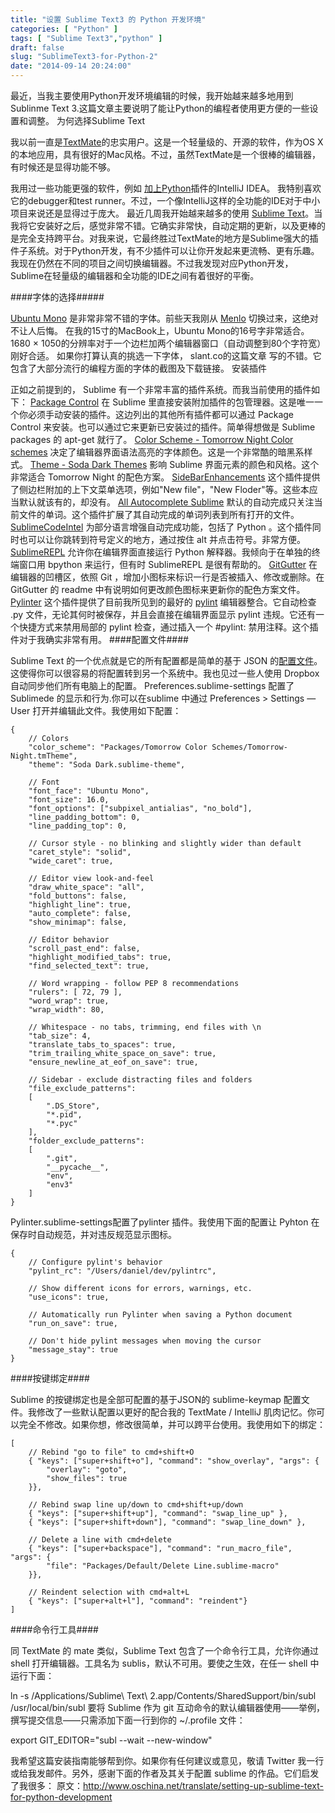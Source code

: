 ```yaml
---
title: "设置 Sublime Text3 的 Python 开发环境"
categories: [ "Python" ]
tags: [ "Sublime Text3","python" ]
draft: false
slug: "SublimeText3-for-Python-2"
date: "2014-09-14 20:24:00"
---
```


最近，当我主要使用Python开发环境编辑的时候，我开始越来越多地用到Sublinme Text 3.这篇文章主要说明了能让Python的编程者使用更方便的一些设置和调整。
为何选择Sublime Text

我以前一直是[TextMate][1]的忠实用户。这是一个轻量级的、开源的软件，作为OS X的本地应用，具有很好的Mac风格。不过，虽然TextMate是一个很棒的编辑器，有时候还是显得功能不够。


<!--more-->


我用过一些功能更强的软件，例如 [加上Python][2]插件的IntelliJ IDEA。 我特别喜欢它的debugger和test runner。不过，一个像IntelliJ这样的全功能的IDE对于中小项目来说还是显得过于庞大。
最近几周我开始越来越多的使用 [Sublime Text][3]。当我将它安装好之后，感觉非常不错。它确实非常快，自动定期的更新，以及更棒的是完全支持跨平台。对我来说，它最终胜过TextMate的地方是Sublime强大的插件子系统。对于Python开发，有不少插件可以让你开发起来更流畅、更有乐趣。
我现在仍然在不同的项目之间切换编辑器。不过我发现对应Python开发，Sublime在轻量级的编辑器和全功能的IDE之间有着很好的平衡。

####字体的选择#####

[Ubuntu Mono][4] 是非常非常不错的字体。前些天我刚从 [Menlo][5] 切换过来，这绝对不让人后悔。
在我的15寸的MacBook上，Ubuntu Mono的16号字非常适合。1680 × 1050的分辨率对于一个边栏加两个编辑器窗口（自动调整到80个字符宽）刚好合适。
如果你打算认真的挑选一下字体， slant.co的这篇文章 写的不错。它包含了大部分流行的编程方面的字体的截图及下载链接。
安装插件

正如之前提到的， Sublime 有一个非常丰富的插件系统。而我当前使用的插件如下： 
[Package Control][6] 在 Sublime 里直接安装附加插件的包管理器。这是唯一一个你必须手动安装的插件。这边列出的其他所有插件都可以通过 Package Control 来安装。也可以通过它来更新已安装过的插件。简单得想做是 Sublime packages 的 apt-get 就行了。 
[Color Scheme - Tomorrow Night Color schemes][7] 决定了编辑器界面语法高亮的字体颜色。这是一个非常酷的暗黑系样式。 
[Theme - Soda Dark Themes][8] 影响 Sublime 界面元素的颜色和风格。这个非常适合 Tomorrow Night 的配色方案。 
[SideBarEnhancements][9] 这个插件提供了侧边栏附加的上下文菜单选项，例如"New file"，"New Floder"等。这些本应当默认就该有的，却没有。 
[All Autocomplete Sublime][10] 默认的自动完成只关注当前文件的单词。这个插件扩展了其自动完成的单词列表到所有打开的文件。 
[SublimeCodeIntel][11] 为部分语言增强自动完成功能，包括了 Python 。这个插件同时也可以让你跳转到符号定义的地方，通过按住 alt 并点击符号。非常方便。 
[SublimeREPL][12] 允许你在编辑界面直接运行 Python 解释器。我倾向于在单独的终端窗口用 bpython 来运行，但有时 SublimeREPL 是很有帮助的。 
[GitGutter][13] 在编辑器的凹槽区，依照 Git ，增加小图标来标识一行是否被插入、修改或删除。在 GitGutter 的 readme 中有说明如何更改颜色图标来更新你的配色方案文件。 
[Pylinter][14] 这个插件提供了目前我所见到的最好的 [pylint][15] 编辑器整合。它自动检查 .py 文件，无论其何时被保存，并且会直接在编辑界面显示 pylint 违规。它还有一个快捷方式来禁用局部的 pylint 检查，通过插入一个 #pylint: 禁用注释。这个插件对于我确实非常有用。 
####配置文件####

Sublime Text 的一个优点就是它的所有配置都是简单的基于 JSON 的[配置文件][16]。这使得你可以很容易的将配置转到另一个系统中。我也见过一些人使用 Dropbox 自动同步他们所有电脑上的配置。
Preferences.sublime-settings 配置了 Sublimede 的显示和行为.你可以在sublime 中通过 Preferences > Settings — User 打开并编辑此文件。我使用如下配置：

    {
        // Colors
        "color_scheme": "Packages/Tomorrow Color Schemes/Tomorrow-Night.tmTheme",
        "theme": "Soda Dark.sublime-theme",
     
        // Font
        "font_face": "Ubuntu Mono",
        "font_size": 16.0,
        "font_options": ["subpixel_antialias", "no_bold"],
        "line_padding_bottom": 0,
        "line_padding_top": 0,
     
        // Cursor style - no blinking and slightly wider than default
        "caret_style": "solid",
        "wide_caret": true,
     
        // Editor view look-and-feel
        "draw_white_space": "all",
        "fold_buttons": false,
        "highlight_line": true,
        "auto_complete": false,
        "show_minimap": false,
     
        // Editor behavior
        "scroll_past_end": false,
        "highlight_modified_tabs": true,
        "find_selected_text": true,
     
        // Word wrapping - follow PEP 8 recommendations
        "rulers": [ 72, 79 ],
        "word_wrap": true,
        "wrap_width": 80,
     
        // Whitespace - no tabs, trimming, end files with \n
        "tab_size": 4,
        "translate_tabs_to_spaces": true,
        "trim_trailing_white_space_on_save": true,
        "ensure_newline_at_eof_on_save": true,
     
        // Sidebar - exclude distracting files and folders
        "file_exclude_patterns":
        [
            ".DS_Store",
            "*.pid",
            "*.pyc"
        ],
        "folder_exclude_patterns":
        [
            ".git",
            "__pycache__",
            "env",
            "env3"
        ]
    }

Pylinter.sublime-settings配置了pylinter 插件。我使用下面的配置让 Pyhton 在保存时自动规范，并对违反规范显示图标。

    {
        // Configure pylint's behavior
        "pylint_rc": "/Users/daniel/dev/pylintrc",
     
        // Show different icons for errors, warnings, etc.
        "use_icons": true,
     
        // Automatically run Pylinter when saving a Python document
        "run_on_save": true,
     
        // Don't hide pylint messages when moving the cursor
        "message_stay": true
    }

####按键绑定####

Sublime 的按键绑定也是全部可配置的基于JSON的 sublime-keymap 配置文件。我修改了一些默认配置以更好的配合我的 TextMate / IntelliJ 肌肉记忆。你可以完全不修改。如果你想，修改很简单，并可以跨平台使用。我使用如下的绑定：

    [
        // Rebind "go to file" to cmd+shift+O
        { "keys": ["super+shift+o"], "command": "show_overlay", "args": {
            "overlay": "goto",
            "show_files": true
        }},
     
        // Rebind swap line up/down to cmd+shift+up/down
        { "keys": ["super+shift+up"], "command": "swap_line_up" },
        { "keys": ["super+shift+down"], "command": "swap_line_down" },
     
        // Delete a line with cmd+delete
        { "keys": ["super+backspace"], "command": "run_macro_file", "args": {
            "file": "Packages/Default/Delete Line.sublime-macro"
        }},
     
        // Reindent selection with cmd+alt+L
        { "keys": ["super+alt+l"], "command": "reindent"}
    ]

####命令行工具####

同 TextMate 的 mate 类似，Sublime Text 包含了一个命令行工具，允许你通过 shell 打开编辑器。工具名为 sublis，默认不可用。要使之生效，在任一 shell 中运行下面：

ln -s /Applications/Sublime\ Text\ 2.app/Contents/SharedSupport/bin/subl /usr/local/bin/subl
要将 Sublime 作为 git 互动命令的默认编辑器使用——举例，撰写提交信息——只需添加下面一行到你的 ~/.profile 文件：

export GIT_EDITOR="subl --wait --new-window"


我希望这篇安装指南能够帮到你。如果你有任何建议或意见，敬请 Twitter 我一行或给我发邮件。另外，感谢下面的作者及其关于配置 sublime 的作品。它们启发了我很多：
原文：http://www.oschina.net/translate/setting-up-sublime-text-for-python-development


  [1]: https://github.com/textmate/textmate
  [2]: http://confluence.jetbrains.com/display/PYH/PyCharm+IDE+and+Python+Plugin+for+IntelliJ+IDEA
  [3]: http://www.sublimetext.com/
  [4]: http://font.ubuntu.com/
  [5]: http://en.wikipedia.org/wiki/Menlo_%28typeface%29
  [6]: http://wbond.net/sublime_packages/package_control
  [7]: https://github.com/theymaybecoders/sublime-tomorrow-theme
  [8]: http://buymeasoda.github.io/soda-theme/
  [9]: https://github.com/titoBouzout/SideBarEnhancements
  [10]: https://github.com/alienhard/SublimeAllAutocomplete
  [11]: https://github.com/Kronuz/SublimeCodeIntel
  [12]: https://github.com/wuub/SublimeREPL
  [13]: https://github.com/jisaacks/GitGutter
  [14]: https://github.com/biermeester/Pylinter
  [15]: http://www.pylint.org/
  [16]: http://docs.sublimetext.info/en/latest/customization/settings.html
